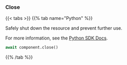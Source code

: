 ### Close

{{< tabs >}}
{{% tab name="Python" %}}

Safely shut down the resource and prevent further use.


For more information, see the [Python SDK Docs](https://python.viam.dev/autoapi/viam/services/generic/client/index.html#viam.services.generic.client.GenericClient.close).

``` python {class="line-numbers linkable-line-numbers"}
await component.close()

```

{{% /tab %}}
